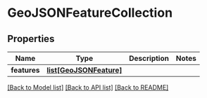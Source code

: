 # GeoJSONFeatureCollection

## Properties
Name | Type | Description | Notes
------------ | ------------- | ------------- | -------------
**features** | [**list[GeoJSONFeature]**](GeoJSONFeature.md) |  | 

[[Back to Model list]](../README.md#documentation-for-models) [[Back to API list]](../README.md#documentation-for-api-endpoints) [[Back to README]](../README.md)


